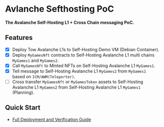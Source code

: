 # Avlanche Sefthosting PoC

**The Avalanche Self-Hosting L1 + Cross Chain messaging PoC.**

## Features

- [x] Deploy Tow Avalanche L1s to Self-Hosting Demo VM (Debian Container).
- [x] Deploy `MyGamesNft` contracts to Self-Hosting Avalanche L1 multi chains `MyGames1` and `MyGames2`.
- [x] Call `MyGamesNft` to Minted NFTs on Self-Hosting Avalanche L1 `MyGames1`.
- [x] Tell message to Self-Hosting Avalanche L1 `MyGames2` from `MyGames1` based on `ICM/AWM(Teleporter)`.
- [ ] Cross transfer `MyGamesNft` or `MyGamesToken` assets to Self-Hosting Avalanche L1 `MyGames2` from Self-Hosting Avalanche L1 `MyGames1` (Planning).

## Quick Start

- [Full Deployment and Verification Guide](./docs/Full-Deploy-and-Verify.md)
